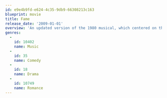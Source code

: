 ```yaml
---
id: e9e4b9fd-e624-4c35-9db9-66308213c163
blueprint: movie
title: Fame
release_date: '2009-01-01'
overview: 'An updated version of the 1980 musical, which centered on the students of the New York Academy of Performing Arts.'
genres:
  -
    id: 10402
    name: Music
  -
    id: 35
    name: Comedy
  -
    id: 18
    name: Drama
  -
    id: 10749
    name: Romance
---
```


